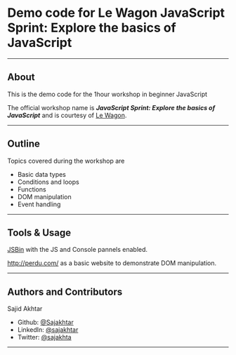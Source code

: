 # Demo code for Le Wagon JavaScript Sprint: Explore the basics of JavaScript
___
## About

This is the demo code for the 1hour workshop in beginner JavaScript

The official workshop name is **_JavaScript Sprint: Explore the basics of JavaScript_** and is courtesy of [Le Wagon](https://www.lewagon.com/).

___
## Outline

Topics covered during the workshop are
- Basic data types
- Conditions and loops
- Functions
- DOM manipulation
- Event handling

___
## Tools & Usage

[JSBin](https://jsbin.com/?js,console) with the JS and Console pannels enabled.

http://perdu.com/ as a basic website to demonstrate DOM manipulation.

___
## Authors and Contributors

Sajid Akhtar
- Github: [@Sajakhtar](https://github.com/Sajakhtar)
- LinkedIn: [@sajakhtar](https://www.linkedin.com/in/sajakhtar/)
- Twitter: [@sajakhta](https://twitter.com/Sajakhta)

___
